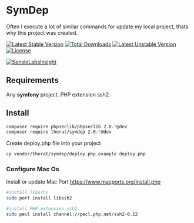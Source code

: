 # SymDep

Often I execute a lot of  similar commands for update my local project, thats why this project was created.

[![Latest Stable Version](https://poser.pugx.org/therat/symdep/v/stable.svg)](https://packagist.org/packages/therat/symdep) 
[![Total Downloads](https://poser.pugx.org/therat/symdep/downloads.svg)](https://packagist.org/packages/therat/symdep) 
[![Latest Unstable Version](https://poser.pugx.org/therat/symdep/v/unstable.svg)](https://packagist.org/packages/therat/symdep) 
[![License](https://poser.pugx.org/therat/symdep/license.svg)](https://packagist.org/packages/therat/symdep)

[![SensioLabsInsight](https://insight.sensiolabs.com/projects/38683099-7e9e-4323-8b41-b0be255e7dc9/big.png)](https://insight.sensiolabs.com/projects/38683099-7e9e-4323-8b41-b0be255e7dc9)


## Requirements

Any **symfony** project.
PHP extension ssh2.

## Install

```bash
composer require phpseclib/phpseclib 2.0.*@dev
composer require therat/symdep 2.0.*@dev
```

Create deploy.php file into your project

```bash
cp vendor/therat/symdep/deploy.php.example deploy.php
```

### Configure Mac Os

Install or update Mac Port https://www.macports.org/install.php

```bash
#install libssh2
sudo port install libssh2

#install PHP extension ssh2.
sudo pecl install channel://pecl.php.net/ssh2-0.12
```
